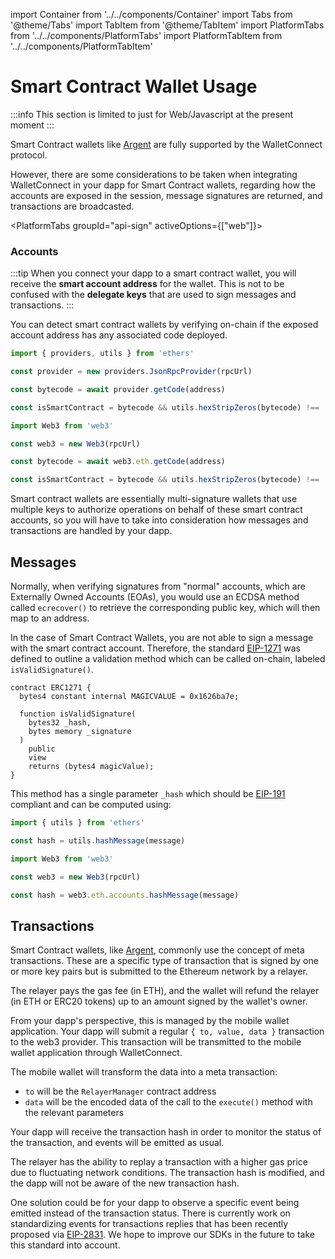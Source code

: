 import Container from '../../components/Container'
import Tabs from '@theme/Tabs'
import TabItem from '@theme/TabItem'
import PlatformTabs from '../../components/PlatformTabs'
import PlatformTabItem from '../../components/PlatformTabItem'

# Smart Contract Wallet Usage

:::info
This section is limited to just for Web/Javascript at the present moment
:::

Smart Contract wallets like [Argent](https://argent.gitbook.io/argent/wallet-connect-and-argent) are fully supported by the WalletConnect protocol.

However, there are some considerations to be taken when integrating WalletConnect in your dapp for Smart Contract wallets, regarding how the accounts are exposed in the session, message signatures are returned, and transactions are broadcasted.

<PlatformTabs
groupId="api-sign"
activeOptions={["web"]}>

<PlatformTabItem value="web">

### Accounts

:::tip
When you connect your dapp to a smart contract wallet, you will receive the **smart account address** for the wallet. This is not to be confused with the **delegate keys** that are used to sign messages and transactions.
:::

You can detect smart contract wallets by verifying on-chain if the exposed account address has any associated code deployed.

<Tabs>
<TabItem value="ethersjs" label="ethers.js">

```javascript
import { providers, utils } from 'ethers'

const provider = new providers.JsonRpcProvider(rpcUrl)

const bytecode = await provider.getCode(address)

const isSmartContract = bytecode && utils.hexStripZeros(bytecode) !== '0x'
```

</TabItem>
<TabItem value="web3js" label="web3.js">

```javascript
import Web3 from 'web3'

const web3 = new Web3(rpcUrl)

const bytecode = await web3.eth.getCode(address)

const isSmartContract = bytecode && utils.hexStripZeros(bytecode) !== '0x'
```

</TabItem>
</Tabs>

Smart contract wallets are essentially multi-signature wallets that use multiple keys to authorize operations on behalf of these smart contract accounts, so you will have to take into consideration how messages and transactions are handled by your dapp.

## Messages

Normally, when verifying signatures from "normal" accounts, which are Externally Owned Accounts (EOAs), you would use an ECDSA method called `ecrecover()` to retrieve the corresponding public key, which will then map to an address.

In the case of Smart Contract Wallets, you are not able to sign a message with the smart contract account. Therefore, the standard [EIP-1271](https://eips.ethereum.org/EIPS/eip-1271) was defined to outline a validation method which can be called on-chain, labeled `isValidSignature()`.

```text
contract ERC1271 {
  bytes4 constant internal MAGICVALUE = 0x1626ba7e;

  function isValidSignature(
    bytes32 _hash,
    bytes memory _signature
  )
    public
    view
    returns (bytes4 magicValue);
}
```

This method has a single parameter `_hash` which should be [EIP-191](https://eips.ethereum.org/EIPS/eip-191) compliant and can be computed using:

<Tabs>
<TabItem value="ethersjs" label="ethers.js">

```javascript
import { utils } from 'ethers'

const hash = utils.hashMessage(message)
```

</TabItem>
<TabItem value="web3js" label="web3.js">

```javascript
import Web3 from 'web3'

const web3 = new Web3(rpcUrl)

const hash = web3.eth.accounts.hashMessage(message)
```

</TabItem>
</Tabs>

## Transactions

Smart Contract wallets, like [Argent](https://argent.gitbook.io/argent/wallet-connect-and-argent), commonly use the concept of meta transactions. These are a specific type of transaction that is signed by one or more key pairs but is submitted to the Ethereum network by a relayer.

The relayer pays the gas fee (in ETH), and the wallet will refund the relayer (in ETH or ERC20 tokens) up to an amount signed by the wallet's owner.

From your dapp's perspective, this is managed by the mobile wallet application. Your dapp will submit a regular `{ to, value, data }` transaction to the web3 provider. This transaction will be transmitted to the mobile wallet application through WalletConnect.

The mobile wallet will transform the data into a meta transaction:

- `to` will be the `RelayerManager` contract address
- `data` will be the encoded data of the call to the `execute()` method with the relevant parameters

Your dapp will receive the transaction hash in order to monitor the status of the transaction, and events will be emitted as usual.

The relayer has the ability to replay a transaction with a higher gas price due to fluctuating network conditions. The transaction hash is modified, and the dapp will not be aware of the new transaction hash.

One solution could be for your dapp to observe a specific event being emitted instead of the transaction status. There is currently work on standardizing events for transactions replies that has been recently proposed via [EIP-2831](https://eips.ethereum.org/EIPS/eip-2831). We hope to improve our SDKs in the future to take this standard into account.

</PlatformTabItem>
</PlatformTabs>

